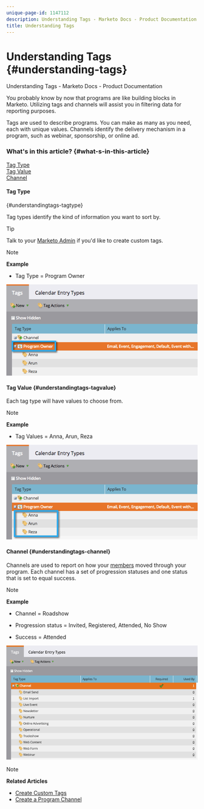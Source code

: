 ```yaml
---
unique-page-id: 1147112
description: Understanding Tags - Marketo Docs - Product Documentation
title: Understanding Tags
---
```


# Understanding Tags {#understanding-tags}

Understanding Tags - Marketo Docs - Product Documentation

You probably know by now that programs are like building blocks in Marketo. Utilizing tags and channels will assist you in filtering data for reporting purposes.

Tags are used to describe programs. You can make as many as you need, each with unique values. Channels identify the delivery mechanism in a program, such as webinar, sponsorship, or online ad.

### What's in this article? {#what-s-in-this-article}

[Tag Type](#understandingtags-tagtype)  
[Tag Value](#understandingtags-tagvalue)  
[Channel](#understandingtags-channel)

#### Tag Type  
{#understandingtags-tagtype}

Tag types identify the kind of information you want to sort by.

>[!TIP]
>
>Talk to your [Marketo Admin](http://docs.marketo.com/display/DOCS/Create+Custom+Tags) if you'd like to create custom tags.

>[!NOTE]
>
>**Example**
>
>* Tag Type = Program Owner
>

![](assets/image2014-9-17-15-3a12-3a46.png) 

#### Tag Value {#understandingtags-tagvalue}

Each tag type will have values to choose from.

>[!NOTE]
>
>**Example**
>
>* Tag Values = Anna, Arun, Reza
>

![](assets/image2014-9-17-15-3a16-3a8.png)  

#### Channel {#understandingtags-channel}

Channels are used to report on how your [members](../../../../../welcome-to-marketo-docs/product-docs/core-marketo-concepts/programs/creating-programs/understanding-program-membership.md) moved through your program. Each channel has a set of progression statuses and one status that is set to equal success.

>[!NOTE]
>
>**Example**
>
>* Channel = Roadshow
>
>* Progression status = Invited, Registered, Attended, No Show
>* Success = Attended
>

![](assets/image2015-2-5-16-3a57-3a59.png)

>[!NOTE]
>
>**Related Articles**
>
>* [Create Custom Tags](../../../../../welcome-to-marketo-docs/product-docs/administration/tags/create-custom-tags.md)
>* [Create a Program Channel](../../../../../welcome-to-marketo-docs/product-docs/administration/tags/create-a-program-channel.md)
>

